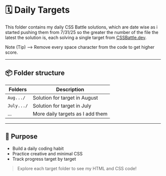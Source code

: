 # 🗓️ Daily Targets

This folder contains my daily CSS Battle solutions, which are date wise as i started pushing them from 7/31/25 so the greater the number of the file the latest the solution is, each solving a single target from [CSSBattle.dev](https://cssbattle.dev).

Note (Tip) --> Remove every space character from the code to get higher score.

---

## 📦 Folder structure
| Folders           | Description                                      |
| ----------------- | ------------------------------------------------ |
| `Aug.../`         | Solution for target in August                    |
| `July.../`        | Solution for target in July                      |
| ...               | More daily targets as I add them                 |

---

## 🌱 Purpose
- Build a daily coding habit
- Practice creative and minimal CSS
- Track progress target by target

> Explore each target folder to see my HTML and CSS code!
